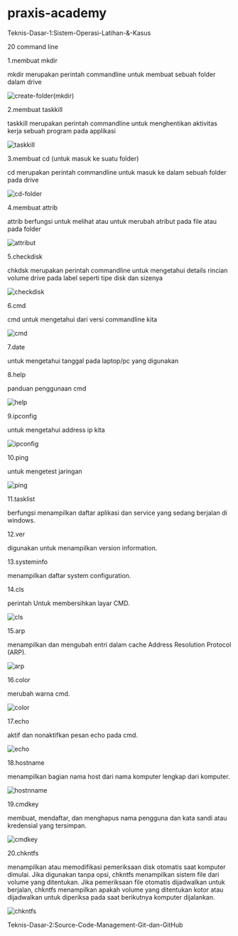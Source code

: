 # praxis-academy

Teknis-Dasar-1:Sistem-Operasi-Latihan-&-Kasus

20 command line

1.membuat mkdir

mkdir merupakan perintah commandline untuk membuat sebuah folder dalam drive

![create-folder(mkdir)](https://user-images.githubusercontent.com/60251611/73122002-14910b80-3fb2-11ea-8747-e184f01bf203.png)

2.membuat taskkill

taskkill merupakan perintah commandline untuk menghentikan aktivitas kerja sebuah program pada applikasi

![taskkill](https://user-images.githubusercontent.com/60251611/73122114-9cc3e080-3fb3-11ea-80cb-6a6309ea8ed1.png)

3.membuat cd (untuk masuk ke suatu folder)

cd merupakan perintah commandline untuk masuk ke dalam sebuah folder pada drive

![cd-folder](https://user-images.githubusercontent.com/60251611/73122257-6b4c1480-3fb5-11ea-92d1-94470da67e39.png)

4.membuat attrib 

attrib berfungsi untuk melihat atau untuk merubah atribut pada file atau pada folder

![attribut](https://user-images.githubusercontent.com/60251611/73122335-13fa7400-3fb6-11ea-9474-0b8913bf5ca5.png)

5.checkdisk

chkdsk merupakan perintah commandline untuk mengetahui details rincian volume drive pada label seperti tipe disk dan
sizenya

![checkdisk](https://user-images.githubusercontent.com/60251611/73122495-4dcc7a00-3fb8-11ea-8a26-375bb1dc3469.png)

6.cmd

cmd untuk mengetahui dari versi commandline kita

![cmd](https://user-images.githubusercontent.com/60251611/73129572-fc54d700-4019-11ea-927b-b9be1ddabc1e.png)

7.date

untuk mengetahui tanggal pada laptop/pc yang digunakan


8.help

panduan penggunaan cmd

![help](https://user-images.githubusercontent.com/60251611/73129668-bac52b80-401b-11ea-8142-c39de1371383.png)

9.ipconfig

untuk mengetahui address ip kita

![ipconfig](https://user-images.githubusercontent.com/60251611/73129683-f233d800-401b-11ea-88ec-7eb372210b99.png)

10.ping

untuk mengetest jaringan

![ping](https://user-images.githubusercontent.com/60251611/73129690-1394c400-401c-11ea-8502-3ffc0a27bb5c.png)

11.tasklist

berfungsi menampilkan daftar aplikasi dan service yang sedang berjalan di windows.

12.ver

digunakan untuk menampilkan version information.

13.systeminfo

menampilkan daftar system configuration.

14.cls

perintah Untuk membersihkan layar CMD.

![cls](https://user-images.githubusercontent.com/60251611/73129600-61103180-401a-11ea-86be-b3531d1fc960.png)

15.arp

menampilkan dan mengubah entri dalam cache Address Resolution Protocol (ARP).

![arp](https://user-images.githubusercontent.com/60251611/73129581-155d8800-401a-11ea-8bc7-509a7561b361.png)

16.color

merubah warna cmd.

![color](https://user-images.githubusercontent.com/60251611/73129655-73d73600-401b-11ea-93ee-7104270fad45.png)

17.echo

aktif dan nonaktifkan pesan echo pada cmd.

![echo](https://user-images.githubusercontent.com/60251611/73129666-a41ed480-401b-11ea-8b4b-f9ab56995e6c.png)

18.hostname

menampilkan bagian nama host dari nama komputer lengkap dari komputer.

![hostnname](https://user-images.githubusercontent.com/60251611/73129677-d9c3bd80-401b-11ea-9edc-e30c4fedf31e.png)

19.cmdkey

membuat, mendaftar, dan menghapus nama pengguna dan kata sandi atau kredensial yang tersimpan.

![cmdkey](https://user-images.githubusercontent.com/60251611/73129644-5904c180-401b-11ea-823b-d78837150f10.png)

20.chkntfs

menampilkan atau memodifikasi pemeriksaan disk otomatis saat komputer dimulai. Jika digunakan tanpa opsi, chkntfs menampilkan sistem file dari volume yang ditentukan. Jika pemeriksaan file otomatis dijadwalkan untuk berjalan, chkntfs menampilkan apakah volume yang ditentukan kotor atau dijadwalkan untuk diperiksa pada saat berikutnya komputer dijalankan.

![chkntfs](https://user-images.githubusercontent.com/60251611/73129592-3a51fb00-401a-11ea-9716-121de0b930c8.png)












Teknis-Dasar-2:Source-Code-Management-Git-dan-GitHub
